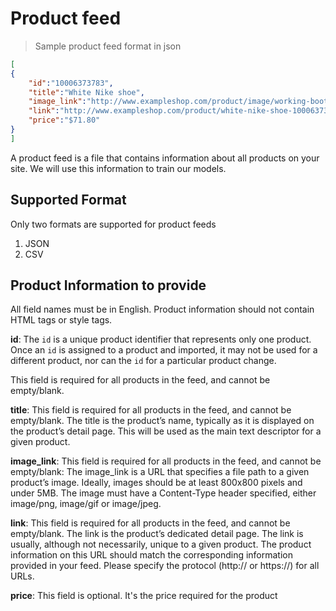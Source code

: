 # Product feed
> Sample product feed format in json

```json
[
{
    "id":"10006373783",
    "title":"White Nike shoe",
    "image_link":"http://www.exampleshop.com/product/image/working-boots.png",
    "link":"http://www.exampleshop.com/product/white-nike-shoe-10006373783.html",
    "price":"$71.80"
}
]
```
A product feed is a file that contains information about all products on your site. We will use this information to train our models.

## Supported Format

Only two formats are supported for product feeds

1. JSON
2. CSV

## Product Information to provide

All field names must be in English. Product information should not contain HTML tags or style tags.

**id**:  The `id` is a unique product identifier that represents only one product. Once an `id` is assigned to a product and imported, it may not be used for a different product, 
nor can the `id` for a particular product change. 
<aside class="notice">
This field is required for all products in the feed, and cannot be empty/blank.
</aside>

**title**: This field is required for all products in the feed, and cannot be empty/blank. The title is the product’s name, typically as it is displayed on the product’s detail page. This will be used as the main text descriptor for a given product.

**image_link**: This field is required for all products in the feed, and cannot be empty/blank: The image_link is a URL that specifies a file path to a given product’s image. Ideally, images should be at least 800x800 pixels and under 5MB. The image must have a Content-Type header specified, either image/png, image/gif or image/jpeg.

**link**: This field is required for all products in the feed, and cannot be empty/blank. The link is the product’s dedicated detail page. The link is usually, although not necessarily, unique to a given product. The product information on this URL should match the corresponding information provided in your feed. Please specify the protocol (http:// or https://) for all URLs.

**price**: This field is optional. It's the price required for the product



